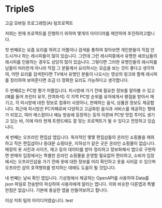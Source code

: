 # TripleS

고급 모바일 프로그래밍(A) 텀프로젝트

저희는 현재 프로젝트를 진행하기 위하여 몇개의 아이디어를 제안하여 추진하려고합니다.

첫 번째로는 요즘 요리를 하려고 어플이나 검색을 통하여 찾아보면 개인분들이 직접 만드시거나 하는 레시피들이 많이 있습니다.
그런데 그런 레시피중에서 유명한 셰프님들의 레시피를 인용하는 경우도 상당히 많이 있습니다. 그렇다면 그러한 유명인들의 레시피를 남들이 따라한게 아니라 직접 그 분들께서 요리하시는 모습을 보는 것이 좋다고 생각하여, 어떤 요리를 검색한다면 TV에서 유명인 분들이 나오시는 영상의 링크와 함께 레시피를 정리하여 보여준다면 조금 더 정확한 요리도 가능하다고 생각합니다.

두 번째로는 PC방 평가 어플입니다. 피시방에 가기 전에 필요한 정보를 알아볼 수 있고 (예를 들어 프린터 유무, 잔여좌석) 각 지역 PC방 순위를 유저에게서 평점을 받아서 매기고, 각 피시방에 대한 정보로 컴퓨터 사양이나, 판매하는 음식, 상품권 정보도 제공합니다. 최근에 피시방은 PC카페로써 다양하고 고급화된 음식과 서비스를 제공하는 형태가 되었고, 여러 매스컴이나 예능 방송에 등장하는 등의 이른바 PC방 맛집 투어도 생기고 있는 바, 이에 따라 현재 트렌드에도 잘 맞는 프로젝트가 될 수 있다고 전망하고 있습니다.

세 번째는 오프라인 편집샵 앱입니다. 독자적인 몇몇 편집샵들의 온라인 쇼핑몰을 제외하고 작은 편집샵이나 동대문 쇼핑타운, 지하상가 같은 곳은 온라인 쇼핑몰이 없습니다. 매장의 옷 사진과 사이즈, 재고 등의 데이터를 받아 정리하고 정보화해서 앱으로 구현하면 판매자 입장에서는 특별한 온라인 쇼핑몰을 운영할 필요없어 편리하고, 소비자 입장에서는 오프라인샵을 가기 전에 옷에 대한 정보를 미리 확인하고 옷을 사러갈 수 있으며 오프라인 샵의 호객행위를 방지하는 데에도 도움이 될 것입니다.

네 번째는 날씨 확인 앱입니다. 기상청에서 제공하는 OpenAPI를 사용하여 Data를 json 파일로 전송받아 파싱하여 사용자에게 알리는 앱니다. 이와 비슷한 다른앱과 특별한점은 없습니다. 기본에 충실한 앱을 만들어보려고 합니다.

이상 저희 팀의 아이디어였습니다.
test
